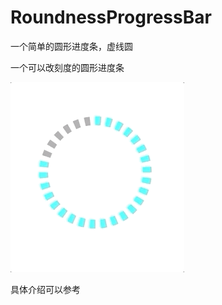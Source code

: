 # RoundnessProgressBar
一个简单的圆形进度条，虚线圆

一个可以改刻度的圆形进度条

![](https://github.com/PatrickMXY/RoundnessProgressBar/blob/master/roundnessProgressBar.gif)

具体介绍可以参考[](http://yangmengxing.cn/2019/08/30/%E5%8A%A8%E7%94%BB%E7%95%AA%E5%A4%96%E7%AF%87/)
